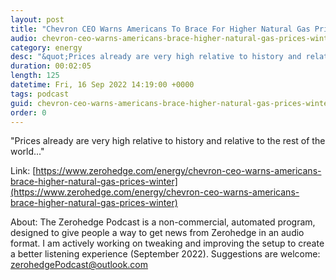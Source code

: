 ```yaml
---
layout: post
title: "Chevron CEO Warns Americans To Brace For Higher Natural Gas Prices This Winter"
audio: chevron-ceo-warns-americans-brace-higher-natural-gas-prices-winter-0
category: energy
desc: "&quot;Prices already are very high relative to history and relative to the rest of the world...&quot;"
duration: 00:02:05
length: 125
datetime: Fri, 16 Sep 2022 14:19:00 +0000
tags: podcast
guid: chevron-ceo-warns-americans-brace-higher-natural-gas-prices-winter-0
order: 0
---
```

&quot;Prices already are very high relative to history and relative to the rest of the world...&quot;

Link: [https://www.zerohedge.com/energy/chevron-ceo-warns-americans-brace-higher-natural-gas-prices-winter](https://www.zerohedge.com/energy/chevron-ceo-warns-americans-brace-higher-natural-gas-prices-winter)

About: The Zerohedge Podcast is a non-commercial, automated program, designed to give people a way to get news from Zerohedge in an audio format.  I am actively working on tweaking and improving the setup to create a better listening experience (September 2022).  Suggestions are welcome: [zerohedgePodcast@outlook.com](mailto:zerohedgePodcast@outlook.com)